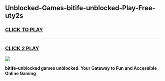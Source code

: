 
## Unblocked-Games-bitife-unblocked-Play-Free-uty2s
<h3>
<a href="https://premium76.site?title=bitife-unblocked&ref=21A">CLICK TO PLAY</a></h3>
<hr>

<h3>
<a href="https://premium76.site?title=bitife-unblocked&ref=21A">CLICK 2 PLAY</a>
  
</h3>

<a href="https://premium76.site?title=bitife-unblocked&ref=21A"><img src="https://clearcache.store/games.png"></a>


**bitife-unblocked games unblocked: Your Gateway to Fun and Accessible Online Gaming**
